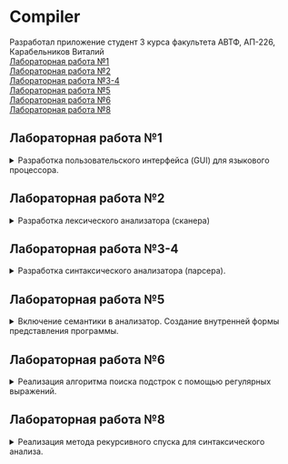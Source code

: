 # Compiler
Разработал приложение студент 3 курса факультета АВТФ, АП-226,  
Карабельников Виталий  
[Лабораторная работа №1](#лабораторная-работа-1)  
[Лабораторная работа №2](#лабораторная-работа-2)  
[Лабораторная работа №3-4](#лабораторная-работа-3-4)  
[Лабораторная работа №5](#лабораторная-работа-5)  
[Лабораторная работа №6](#лабораторная-работа-6)  
[Лабораторная работа №8](#лабораторная-работа-8)

## Лабораторная работа №1
<details>
  <summary>
    Разработка пользовательского интерфейса (GUI) для языкового процессора.  
  </summary>
  
  Данная лабораторная работа является практической частью курсовой работы по дисциплине "Теория формальных языков и компиляторов"  
Цель работы: Разработать приложение – текстовый редактор.   

Данное приложение успешно разработано и соответствует всем заявленным требованиям и дополнительным задачам.

Выполнены представленные ниже требования:  
•  Графический интерфейс пользователя (GUI)  
•  Приложение запускается и корректно работает на компьютере без установленной среды разработки (IDE).  
•  Заголовок окна  
•  Дизайн интерфейса соответствии с заданным примером  
•  Функциональность меню и панели инструментов  
•  Реакция на изменение размера окна  
•  Изменение соотношения размеров областей  
•  Полосы прокрутки  
•  При открытии нового файла или выходе из программы приложение предлагает сохранить изменения в файле, если пользователь редактировал текст.  

Реализация дополнительных заданий:

•  Изменение размеров текста  
•  Окно редактирования реализовано в виде интерфейса с вкладками, позволяя пользователю одновременно работать с несколькими текстовыми файлами.  
•  Интернационализация  
•  Нумерация строк  
•  Открытие файла перетаскиванием  
•  Строка состояния  
•  Подсветка синтаксиса  
•  Интерфейс с вкладками (окно вывода результатов)  
•  Отображение ошибок в виде таблицы  
•  Горячие клавиши  
</details>

## Лабораторная работа №2
<details>
  <summary>
  Разработка лексического анализатора (сканера)
  </summary>
  
  Цель работы: Изучить назначение лексического анализатора. Спроектировать алгоритм и выполнить программную реализацию сканера.  
  В соответствии с вариантом задания необходимо:
  
  •  Спроектировать диаграмму состояний сканера.  
  •  Разработать лексический анализатор, позволяющий выделить в тексте лексемы, иные символы считать недопустимыми.  
  •  Встроить сканер в ранее разработанный интерфейс текстового редактора. Учесть, что текст для разбора может состоять из множества строк.  

  Вариант 43 - _Объявление перечисления на языке C++_  
  Примеры допустимых строк:  
  ```
  enum class Weekday {Monday, Tuesday, Wednesday, Thursday, Friday, Saturday, Sunday};
  enum class Operation {Add, Subtract, Multiply};
  ```
  ## Диаграмма состояний сканера  
  ![Диаграмма состояний сканера](https://github.com/user-attachments/assets/04a7a056-0ccd-4bed-91c4-7bda52cc23f6)

  ## Тестовые примеры  
  ![image](https://github.com/user-attachments/assets/4d6b7506-529a-44f2-981e-b582913ec333)  
  ![image](https://github.com/user-attachments/assets/f9fab2ba-0172-457a-814e-4f2fae61a569)
  ![image](https://github.com/user-attachments/assets/935c3ed2-aed3-4afb-94b9-2f5fe0d34034)

</details>
 
## Лабораторная работа №3-4
<details>
  <summary>
    Разработка синтаксического анализатора (парсера).
  </summary>

  Вариант 43 - _Объявление перечисления на языке C++_  
  Примеры допустимых строк:  
  ```
  enum class Weekday {Monday, Tuesday, Wednesday, Thursday, Friday, Saturday, Sunday};
  enum class Operation {Add, Subtract, Multiply};
  enum class FirstDay {Monday};
  ```  
  Разработанная грамматика:
  1.	‹Start› → ‘enum’‹Space1›
2.	‹Space1› → ‘ ’‹Class›
3.	‹Class› → ‘class’‹Space2›
4.	‹Space2› → ‘ ’‹Id›
5.	‹Id› → ‹Letter›‹IdRem›
6.	‹IdRem› → ‹Symbols›‹IdRem›
7.	‹IdRem› → ‘{’‹IdArg›
8.	‹IdArg› → ‹Letter›‹IdArgRem›
9.	‹IdArgRem› → ‹Symbols›‹IdArgRem›
10.	‹IdArgRem› → ‘,’‹IdArg›
11.	‹IdArgRem› → ‘}’‹End›
12.	‹End› → ‘;’  
•	‹Letter› → “a” | “b” | “c” | ... | “z” | “A” | “B” | “C” | ... | “Z”  
•	‹Symbols› → “a” | “b” | “c” | ... | “z” | “A” | “B” | “C” | ... | “Z”| “0” | “1” | “2” | “3” | “4” | “5” | “6” | “7” | “8” | “9” | “_”   
Следуя введенному формальному определению грамматики, представим G[‹Start›] ее составляющими:  
•	Z = ‹Start›;  
•	VT = {a, b, c, ..., z, A, B, C, ..., Z,{, },;,_, 0, 1, 2, ..., 9, enum, class};  
•	VN = {‹Start›, ‹Space1›, ‹Class›, ‹Space2›, ‹Id›, ‹IdRem›, ‹IdArg›, ‹IdArgRem›, ‹Letter›, ‹Symbols›, ‹End›}.

Классификация грамматики:  
Согласно классификации Хомского, грамматика G[‹Start›] является автоматной.  
Все правила относятся к классу праворекурсивных продукций (A → aB | a | ε), следовательно, грамматика является полностью автоматной.  
## Граф конечного автомата
![image](https://github.com/user-attachments/assets/1d109f4d-2332-4835-9a10-293b04fa27cb)

## Тестовые примеры
Пример с корректной структурой:
![1](https://github.com/user-attachments/assets/8374f94d-0dbd-407a-80be-4fcab19dc0e5)
Примеры с ошибками:
![2](https://github.com/user-attachments/assets/5504d25c-74ce-4b9a-8bb0-89a4ba7bb021)
![3](https://github.com/user-attachments/assets/e885c482-e82a-48bd-86d3-b2150951d32e)

</details>

## Лабораторная работа №5
<details>
  <summary>
    Включение семантики в анализатор. Создание внутренней формы представления программы.
  </summary>
Цель работы: Дополнить анализатор, разработанный в рамках лабораторных работ, этапом формирования внутренней формы представления программы.
 
2 вариант. В качестве внутренней формы представления программы выберем тетрады.  
Тетрада имеет четыре поля: op, arg1, arg2 и result.  
Задание:  
Реализовать в текстовом редакторе поиск лексических и синтаксических ошибок для грамматики G[<E>]. Реализовать данную КС-граммматику методом рекурсивного спуска:  
1. E → TA 
2. A → ε | + TA | - TA 
3. T → ОВ 
4. В → ε | *ОВ | /ОВ 
5. О → id | (E) 
6. id → letter {letter}
  
Реализовать алгоритм записи выражений в форме тетрад.  
Примеры допустимых строк:  
  ```
  x = y + z
  result = a * b - c / d
  value = (x + y) * (a - b)
  ```

## Тестовые примеры
![51](https://github.com/user-attachments/assets/65af3bb4-7d7f-4d39-987d-9182a16b602b)
![52](https://github.com/user-attachments/assets/ebb191ab-232f-4d7f-b9dd-1f018fb46950)
![53](https://github.com/user-attachments/assets/ce4eceec-e667-4271-8214-cb049d19bc1e)

</details>

## Лабораторная работа №6
<details>
  <summary>
    Реализация алгоритма поиска подстрок с помощью регулярных выражений.
  </summary>
 
### 1. Построить РВ, описывающее российские почтовые индексы.
Регулярное выражение:  
```
\d{3}\s?\d{3}
```
### 2. Построить РВ, описывающее ФИО человека на русском языке (фамилия полностью и инициалы имени и отчества).
Регулярное выражение:  
```
[А-ЯЁ][а-яё]+\s[А-ЯЁ]\s*\.\s*[А-ЯЁ]\s*\.
```
### 3. Построить РВ, описывающее URL-ссылку на веб-страницу на латинице (с различными протоколами HTTP, HTTPS, FTP).
Регулярное выражение:  
```
(https?|ftp):\/\/[a-z0-9\-]+(\.[a-z0-9\-]+)*(:[0-9]+)?(\/[^\s]*)?
```
 
## Тестовые примеры
![61](https://github.com/user-attachments/assets/ed3a3257-da09-4d49-a93a-575d1083263c)
![62](https://github.com/user-attachments/assets/a667a079-44ae-4949-b447-fcb7993ed81b)
![63](https://github.com/user-attachments/assets/78d190a4-c0fd-47e1-80cd-1c1370dabf4f)
![64](https://github.com/user-attachments/assets/4c00a6d8-4956-4b5a-9f0a-21b11c58be09)

## Дополнительное задание  
Для задачи из 3 блока необходимо реализовать алгоритм поиска подстрок в тексте, перейдя к графу автомата.  
Граф автомата:  
![image](https://github.com/user-attachments/assets/bc1f3959-a167-4bda-8a89-c2e00686a275)

</details>

## Лабораторная работа №8
<details>
  <summary>
    Реализация метода рекурсивного спуска для синтаксического анализа.
  </summary>
Грамматика: 
G[E]: 
1. E → TA 
2. A → ε | + TA | - TA  
3. T → ОВ 
4. В → ε | *ОВ | /ОВ 
5. О → num | id | (E) 
num – числовая константа Ц{Ц}, 
id – идентификатор Б{Б|Ц}, 
Б – {a, b, c, ...z, A, B, …, Z}, 
Ц – {0, 1, …, 9} 

Язык: 
![image](https://github.com/user-attachments/assets/f3ba0d5f-8930-4521-b129-91bf5718ce11)

Классификация грамматики:
Контекстно-свободная

Схема вызова функций: 


## Тестовые примеры 
![image](https://github.com/user-attachments/assets/d488e432-9b86-4372-9a72-fb7ec25884fb) 
![image](https://github.com/user-attachments/assets/8d63c6b2-1521-4cd0-bf9b-96eb7370de9a)

## Дополнительное задание 
Реализовать для своего варианта задания в данной лабораторной работе алгоритм лексического анализа (лексемная декомпозиция и поиск лексических ошибок). 

Диаграмма сканера:

Тестовые примеры: 
Корректный ввод:  
![image](https://github.com/user-attachments/assets/1e2d50c5-579d-4f9d-be9d-f1d9c2e62f98)  
![image](https://github.com/user-attachments/assets/9813d57f-b71e-4f9b-a38a-29e5d2199e5d)  

Ошибки:  
![image](https://github.com/user-attachments/assets/82c70661-9a60-424a-8dcf-a7071889c7ec)
![image](https://github.com/user-attachments/assets/e2568007-f022-4be3-a834-0a0a41a0c6bf)
![image](https://github.com/user-attachments/assets/c41fab8d-e50a-407b-8e02-564e1124bf71)
</details>
